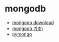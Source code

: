 # mongodb
* [mongodb download](https://www.youtube.com/watch?v=gB6WLkSrtJk&t=226s)
* [mongodb 기초](https://www.youtube.com/watch?v=c2M-rlkkT5o&t=2010s)\
* [pymongo](https://www.bearpooh.com/170)
